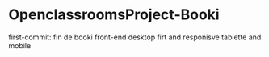 # OpenclassroomsProject-Booki
first-commit: fin de booki front-end desktop firt and responisve tablette and mobile
